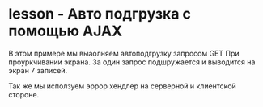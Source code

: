 # lesson - Авто подгрузка с помощью AJAX


В этом примере мы выаолняем автоподгрузку запросом GET 
При проуркчивании экрана.
За один запрос подшружается и выводится на экран 7 записей.

Так же мы исползуем эррор хендлер на серверной и клиентской стороне.


